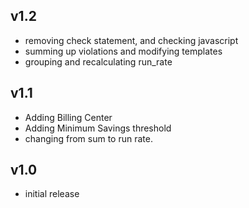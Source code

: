 v1.2
----
- removing check statement, and checking javascript
- summing up violations and modifying templates
- grouping and recalculating run_rate

v1.1
----
- Adding Billing Center
- Adding Minimum Savings threshold
- changing from sum to run rate. 

v1.0
-----
- initial release